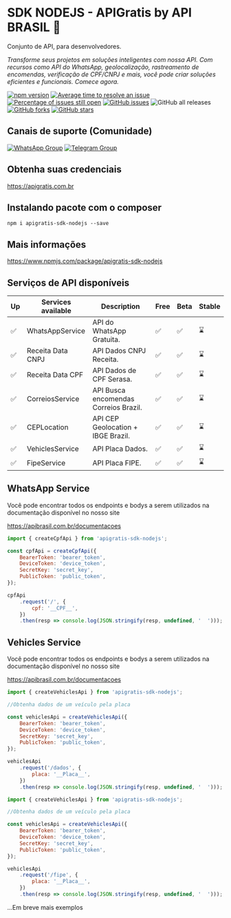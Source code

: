 # SDK NODEJS - APIGratis by API BRASIL 🚀

Conjunto de API, para desenvolvedores.

_Transforme seus projetos em soluções inteligentes com nossa API. Com recursos como API do WhatsApp, geolocalização, rastreamento de encomendas, verificação de CPF/CNPJ e mais, você pode criar soluções eficientes e funcionais. Comece agora._

[![npm version](https://img.shields.io/npm/v/apigratis-sdk-nodejs.svg?color=green)](https://www.npmjs.com/package/apigratis-sdk-nodejs)
[![Average time to resolve an issue](https://isitmaintained.com/badge/resolution/APIBrasil/apigratis-sdk-node.svg)](https://isitmaintained.com/project/APIBrasil/apigratis-sdk-node 'Average time to resolve an issue')
[![Percentage of issues still open](https://isitmaintained.com/badge/open/APIBrasil/apigratis-sdk-node.svg)](https://isitmaintained.com/project/APIBrasil/apigratis-sdk-node 'Percentage of issues still open')
<a href="https://github.com/APIBrasil/apigratis-sdk-node/issues" target="_blank"><img alt="GitHub issues" src="https://img.shields.io/github/issues/APIBrasil/apigratis-sdk-node"></a>
<img alt="GitHub all releases" src="https://img.shields.io/github/downloads/APIBrasil/apigratis-sdk-node/total">
<a href="https://github.com/APIBrasil/apigratis-sdk-node/network" target="_blank"><img alt="GitHub forks" src="https://img.shields.io/github/forks/APIBrasil/apigratis-sdk-node"></a>
<a href="https://github.com/APIBrasil/apigratis-sdk-node/stargazers" target="_blank"><img alt="GitHub stars" src="https://img.shields.io/github/stars/APIBrasil/apigratis-sdk-node"></a>

## Canais de suporte (Comunidade)

[![WhatsApp Group](https://img.shields.io/badge/WhatsApp-Group-25D366?logo=whatsapp)](https://chat.whatsapp.com/KsxrUGIPWvUBYAjI1ogaGs)
[![Telegram Group](https://img.shields.io/badge/Telegram-Group-32AFED?logo=telegram)](https://t.me/apigratisoficial)

## Obtenha suas credenciais

https://apigratis.com.br

## Instalando pacote com o composer

`npm i apigratis-sdk-nodejs --save`

## Mais informações

https://www.npmjs.com/package/apigratis-sdk-nodejs

## Serviços de API disponíveis

| Up  | Services available | Description                           | Free | Beta | Stable |
| --- | ------------------ | ------------------------------------- | ---- | ---- | ------ |
| ✅  | WhatsAppService    | API do WhatsApp Gratuita.             | ✅   | ✅   | ⌛     |
| ✅  | Receita Data CNPJ  | API Dados CNPJ Receita.               | ✅   | ✅   | ⌛     |
| ✅  | Receita Data CPF   | API Dados de CPF Serasa.              | ✅   | ✅   | ⌛     |
| ✅  | CorreiosService    | API Busca encomendas Correios Brazil. | ✅   | ✅   | ⌛     |
| ✅  | CEPLocation        | API CEP Geolocation + IBGE Brazil.    | ✅   | ✅   | ⌛     |
| ✅  | VehiclesService    | API Placa Dados.                      | ✅   | ✅   | ⌛     |
| ✅  | FipeService        | API Placa FIPE.                       | ✅   | ✅   | ⌛     |

## WhatsApp Service

Você pode encontrar todos os endpoints e bodys a serem utilizados na documentação disponível no nosso site

https://apibrasil.com.br/documentacoes

```javascript
import { createCpfApi } from 'apigratis-sdk-nodejs';

const cpfApi = createCpfApi({
	BearerToken: 'bearer_token',
	DeviceToken: 'device_token',
	SecretKey: 'secret_key',
	PublicToken: 'public_token',
});

cpfApi
	.request('/', {
		cpf: '__CPF__',
	})
	.then(resp => console.log(JSON.stringify(resp, undefined, '  ')));
```

## Vehicles Service

Você pode encontrar todos os endpoints e bodys a serem utilizados na documentação disponível no nosso site

https://apibrasil.com.br/documentacoes

```javascript
import { createVehiclesApi } from 'apigratis-sdk-nodejs';

//Obtenha dados de um veículo pela placa

const vehiclesApi = createVehiclesApi({
	BearerToken: 'bearer_token',
	DeviceToken: 'device_token',
	SecretKey: 'secret_key',
	PublicToken: 'public_token',
});

vehiclesApi
	.request('/dados', {
		placa: '__Placa__',
	})
	.then(resp => console.log(JSON.stringify(resp, undefined, '  ')));
```

```javascript
import { createVehiclesApi } from 'apigratis-sdk-nodejs';

//Obtenha dados de um veículo pela placa

const vehiclesApi = createVehiclesApi({
	BearerToken: 'bearer_token',
	DeviceToken: 'device_token',
	SecretKey: 'secret_key',
	PublicToken: 'public_token',
});

vehiclesApi
	.request('/fipe', {
		placa: '__Placa__',
	})
	.then(resp => console.log(JSON.stringify(resp, undefined, '  ')));
```

...Em breve mais exemplos
